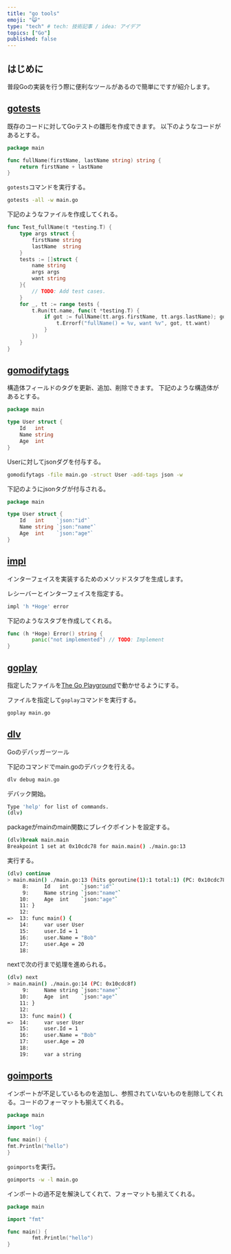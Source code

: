```yaml
---
title: "go tools"
emoji: "😺"
type: "tech" # tech: 技術記事 / idea: アイデア
topics: ["Go"]
published: false
---
```

## はじめに
普段Goの実装を行う際に便利なツールがあるので簡単にですが紹介します。

## [gotests](https://github.com/cweill/gotests)
既存のコードに対してGoテストの雛形を作成できます。
以下のようなコードがあるとする。
```go:main.go
package main

func fullName(firstName, lastName string) string {
    return firstName + lastName
}
```
`gotests`コマンドを実行する。
```bash
gotests -all -w main.go
```
下記のようなファイルを作成してくれる。
```go:main_test.go
func Test_fullName(t *testing.T) {
	type args struct {
		firstName string
		lastName  string
	}
	tests := []struct {
		name string
		args args
		want string
	}{
		// TODO: Add test cases.
	}
	for _, tt := range tests {
		t.Run(tt.name, func(t *testing.T) {
			if got := fullName(tt.args.firstName, tt.args.lastName); got != tt.want {
				t.Errorf("fullName() = %v, want %v", got, tt.want)
			}
		})
	}
}
```
## [gomodifytags](https://github.com/fatih/gomodifytags)
構造体フィールドのタグを更新、追加、削除できます。
下記のような構造体があるとする。
```go:main.go
package main

type User struct {
	Id   int
	Name string
	Age  int
}
```

Userに対してjsonダグを付与する。
```bash
gomodifytags -file main.go -struct User -add-tags json -w
```

下記のようにjsonタグが付与される。
```go:main.go
package main

type User struct {
	Id   int    `json:"id"`
	Name string `json:"name"`
	Age  int    `json:"age"`
}
```

## [impl](https://github.com/josharian/impl)
インターフェイスを実装するためのメソッドスタブを生成します。

レシーバーとインターフェイスを指定する。
```bash
impl 'h *Hoge' error
```

下記のようなスタブを作成してくれる。
```go
func (h *Hoge) Error() string {
        panic("not implemented") // TODO: Implement
}
```

## [goplay](https://github.com/haya14busa/goplay)
指定したファイルを[The Go Playground](https://play.golang.org/)で動かせるようにする。

ファイルを指定して`goplay`コマンドを実行する。
```bash
goplay main.go
```

## [dlv](https://github.com/go-delve/delve)
Goのデバッガーツール

下記のコマンドでmain.goのデバックを行える。
```bash
dlv debug main.go
```

デバック開始。
```bash
Type 'help' for list of commands.
(dlv)
```

packageがmainのmain関数にブレイクポイントを設定する。
```bash
(dlv)break main.main
Breakpoint 1 set at 0x10cdc78 for main.main() ./main.go:13
```

実行する。
```bash
(dlv) continue
> main.main() ./main.go:13 (hits goroutine(1):1 total:1) (PC: 0x10cdc78)
     8:		Id   int    `json:"id"`
     9:		Name string `json:"name"`
    10:		Age  int    `json:"age"`
    11:	}
    12:
=>  13:	func main() {
    14:		var user User
    15:		user.Id = 1
    16:		user.Name = "Bob"
    17:		user.Age = 20
    18:
```

nextで次の行まで処理を進められる。
```bash
(dlv) next
> main.main() ./main.go:14 (PC: 0x10cdc8f)
     9:		Name string `json:"name"`
    10:		Age  int    `json:"age"`
    11:	}
    12:
    13:	func main() {
=>  14:		var user User
    15:		user.Id = 1
    16:		user.Name = "Bob"
    17:		user.Age = 20
    18:
    19:		var a string
```

## [goimports](https://github.com/golang/tools/tree/master/cmd/goimports)
インポートが不足しているものを追加し、参照されていないものを削除してくれる。コードのフォーマットも揃えてくれる。

```go:main.go
package main

import "log"

func main() {
fmt.Println("hello")
}
```

`goimports`を実行。
```bash
goimports -w -l main.go
```

インポートの過不足を解決してくれて、フォーマットも揃えてくれる。
```go:main.go
package main

import "fmt"

func main() {
        fmt.Println("hello")
}
```
